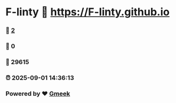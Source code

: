 # F-linty :link: https://F-linty.github.io 
### :page_facing_up: [2](https://F-linty.github.io/tag.html) 
### :speech_balloon: 0 
### :hibiscus: 29615 
### :alarm_clock: 2025-09-01 14:36:13 
### Powered by :heart: [Gmeek](https://github.com/Meekdai/Gmeek)
